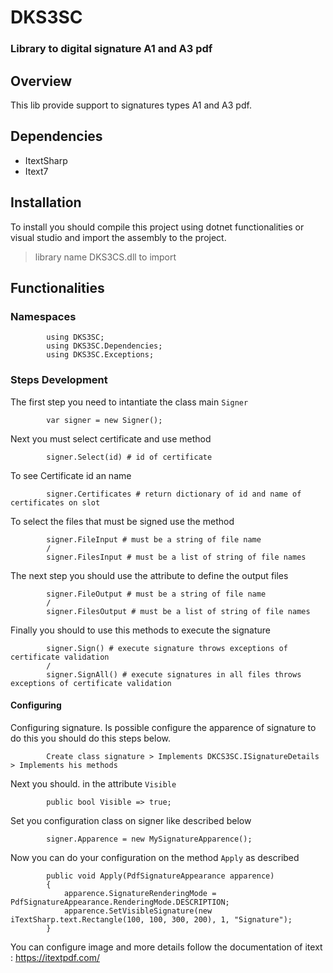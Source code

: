 ﻿# DKS3SC

### Library to digital signature A1 and A3 pdf

## Overview

This lib provide support to signatures types A1 and A3 pdf.

## Dependencies

- ItextSharp
- Itext7

## Installation

To install you should compile this project using dotnet functionalities or visual studio
and import the assembly to the project.

> library name DKS3CS.dll to import

## Functionalities


### Namespaces
            using DKS3SC;
            using DKS3SC.Dependencies;
            using DKS3SC.Exceptions;

### Steps Development
The first step you need to intantiate the class main ``Signer``

            var signer = new Signer();

Next you must select certificate and use method

            signer.Select(id) # id of certificate

To see Certificate id an name

            signer.Certificates # return dictionary of id and name of certificates on slot

To select the files that must be signed use the method

            signer.FileInput # must be a string of file name
            /
            signer.FilesInput # must be a list of string of file names

The next step you should use the attribute to define the output files

            signer.FileOutput # must be a string of file name
            /
            signer.FilesOutput # must be a list of string of file names

Finally you should to use this methods to execute the signature

            signer.Sign() # execute signature throws exceptions of certificate validation
            /
            signer.SignAll() # execute signatures in all files throws exceptions of certificate validation

#### Configuring

Configuring signature. Is possible configure the apparence of signature to do this you
should do this steps below.

            Create class signature > Implements DKCS3SC.ISignatureDetails > Implements his methods

Next you should. in the attribute ``Visible``

            public bool Visible => true;

Set you configuration class on signer like described below

            signer.Apparence = new MySignatureApparence();

Now you can do your configuration on the method ``Apply`` as described

            public void Apply(PdfSignatureAppearance apparence)
            {
                apparence.SignatureRenderingMode = PdfSignatureAppearance.RenderingMode.DESCRIPTION;
                apparence.SetVisibleSignature(new  iTextSharp.text.Rectangle(100, 100, 300, 200), 1, "Signature");
            }

You can configure image and more details follow the documentation of itext : https://itextpdf.com/
